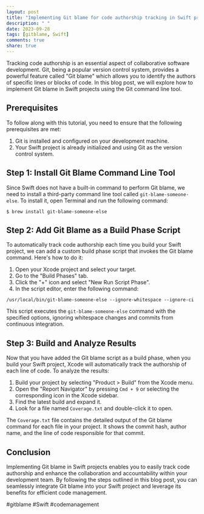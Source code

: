 ```yaml
---
layout: post
title: "Implementing Git blame for code authorship tracking in Swift projects"
description: " "
date: 2023-09-28
tags: [gitblame, Swift]
comments: true
share: true
---
```


Tracking code authorship is an essential aspect of collaborative software development. Git, being a popular version control system, provides a powerful feature called "Git blame" which allows you to identify the authors of specific lines or blocks of code. In this blog post, we will explore how to implement Git blame in Swift projects using the Git command line tool.

## Prerequisites
To follow along with this tutorial, you need to ensure that the following prerequisites are met:

1. Git is installed and configured on your development machine.
2. Your Swift project is already initialized and using Git as the version control system.

## Step 1: Install Git Blame Command Line Tool
Since Swift does not have a built-in command to perform Git blame, we need to install a third-party command line tool called `git-blame-someone-else`. To install it, open Terminal and run the following command:

```shell
$ brew install git-blame-someone-else
```

## Step 2: Add Git Blame as a Build Phase Script
To automatically track code authorship each time you build your Swift project, we can add a custom build phase script that invokes the Git blame command. Here's how to do it:

1. Open your Xcode project and select your target.
2. Go to the "Build Phases" tab.
3. Click the "+" icon and select "New Run Script Phase".
4. In the script editor, enter the following command:

```shell
/usr/local/bin/git-blame-someone-else --ignore-whitespace --ignore-ci
```

This script executes the `git-blame-someone-else` command with the specified options, ignoring whitespace changes and commits from continuous integration.

## Step 3: Build and Analyze Results
Now that you have added the Git blame script as a build phase, when you build your Swift project, Xcode will automatically track the authorship of each line of code. To analyze the results:

1. Build your project by selecting "Product > Build" from the Xcode menu.
2. Open the "Report Navigator" by pressing `Cmd + 9` or selecting the corresponding icon in the Xcode sidebar.
3. Find the latest build and expand it.
4. Look for a file named `Coverage.txt` and double-click it to open.

The `Coverage.txt` file contains the detailed output of the Git blame command for each file in your project. It shows the commit hash, author name, and the line of code responsible for that commit.

## Conclusion
Implementing Git blame in Swift projects enables you to easily track code authorship and enhance the collaboration and accountability within your development team. By following the steps outlined in this blog post, you can seamlessly integrate Git blame into your Swift project and leverage its benefits for efficient code management.

#gitblame #Swift #codemanagement